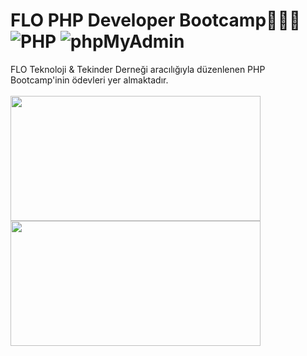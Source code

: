 # FLO PHP Developer Bootcamp👨‍💻🚀 ![PHP](https://user-images.githubusercontent.com/38539652/203889566-cb56885a-505f-4401-bc83-465eca2c6ec1.svg) ![phpMyAdmin](https://user-images.githubusercontent.com/38539652/203890281-2bdf8caf-e498-408c-91a1-59a7e35f6115.svg)


FLO Teknoloji &amp; Tekinder Derneği aracılığıyla düzenlenen PHP Bootcamp'inin ödevleri yer almaktadır.
<br><br>
<img src="https://user-images.githubusercontent.com/38539652/203883569-83bf446f-86e6-4772-bdba-16bfe9062971.svg" width="400" height="200">
<img src="https://user-images.githubusercontent.com/38539652/203883076-d5f7bd67-073f-458d-bcf0-cd3095e6e19f.png" width="400" height="200" background=white>




